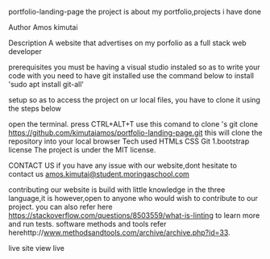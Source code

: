 portfolio-landing-page
the project is about my portfolio,projects i have done

Author
Amos kimutai

Description
A website that advertises on my porfolio as a full stack web developer

prerequisites
you must be having a visual studio instaled so as to write your code with you need to have git installed use the command below to install 'sudo apt install git-all'

setup
so as to access the project on ur local files, you have to clone it using the steps below

open the terminal. press CTRL+ALT+T
use this comand to clone 's git clone https://github.com/kimutaiamos/portfolio-landing-page.git
this will clone the repository into your local browser
Tech used
HTMLs
CSS
Git 1.bootstrap
license
The project is under the MIT license.

CONTACT US
if you have any issue with our website,dont hesitate to contact us amos.kimutai@student.moringaschool.com

contributing
our website is build with little knowledge in the three language,it is however,open to anyone who would wish to contribute to our project. you can also refer here https://stackoverflow.com/questions/8503559/what-is-linting to learn more and run tests. software methods and tools refer herehttp://www.methodsandtools.com/archive/archive.php?id=33.

live site
view live